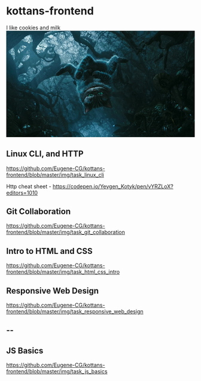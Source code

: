 # kottans-frontend

I like cookies and milk
![Cheshire Cat](https://github.com/Eugene-CG/kottans-frontend/blob/master/img/cheshire.jpg)

## Linux CLI, and HTTP

https://github.com/Eugene-CG/kottans-frontend/blob/master/img/task_linux_cli

Http cheat sheet - https://codepen.io/Yevgen_Kotyk/pen/vYRZLoX?editors=1010

## Git Collaboration

https://github.com/Eugene-CG/kottans-frontend/blob/master/img/task_git_collaboration

## Intro to HTML and CSS

https://github.com/Eugene-CG/kottans-frontend/blob/master/img/task_html_css_intro

## Responsive Web Design

https://github.com/Eugene-CG/kottans-frontend/blob/master/img/task_responsive_web_design

## --

## JS Basics

https://github.com/Eugene-CG/kottans-frontend/blob/master/img/task_js_basics
